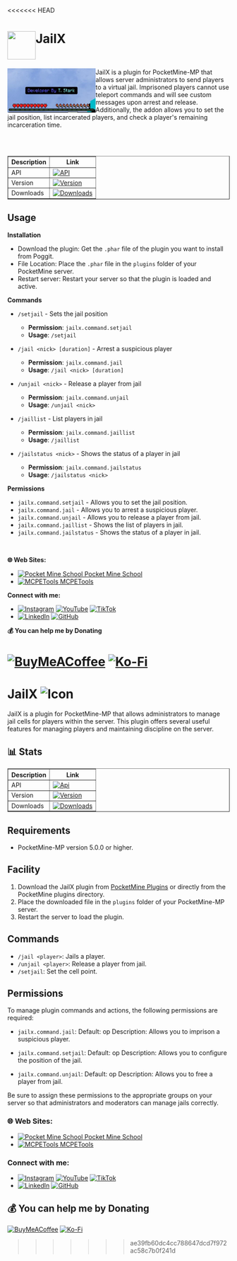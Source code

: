 <<<<<<< HEAD
<h1><img src="https://github.com/t-starks/JailX/blob/main/icon.png" height="64" width="64" align="left"></img>JailX</h1><br/>
<p><img src="https://github.com/t-starks/Announcer/blob/main/assets/img/screenshot.png" height="100" width="200" align="left"></img>JailX is a plugin for PocketMine-MP that allows server administrators to send players to a virtual jail. Imprisoned players cannot use teleport commands and will see custom messages upon arrest and release. Additionally, the addon allows you to set the jail position, list incarcerated players, and check a player's remaining incarceration time.</p><br/>

</br>

<table border="1">
  <tr>
    <th>Description</th>
    <th>Link</th>
  </tr>
  <tr>
    <td>API</td>
    <td><a href="https://poggit.pmmp.io/p/JailX"><img src="https://poggit.pmmp.io/shield.api/JailX" alt="API"></a></td>
  </tr>
  <tr>
    <td>Version</td>
    <td><a href="https://poggit.pmmp.io/p/JailX"><img src="https://poggit.pmmp.io/shield.state/JailX" alt="Version"></a></td>
  </tr>
  <tr>
    <td>Downloads</td>
    <td><a href="https://poggit.pmmp.io/p/JailX"><img src="https://poggit.pmmp.io/shield.dl.total/JailX" alt="Downloads"></a></td>
  </tr>
</table>

<h2>Usage</h2>

**Installation**

- Download the plugin: Get the `.phar` file of the plugin you want to install from Poggit.
- File Location: Place the `.phar` file in the `plugins` folder of your PocketMine server.
- Restart server: Restart your server so that the plugin is loaded and active.

**Commands**

- `/setjail` - Sets the jail position
  - **Permission**: `jailx.command.setjail`
  - **Usage**: `/setjail`
  
- `/jail <nick> [duration]` - Arrest a suspicious player
  - **Permission**: `jailx.command.jail`
  - **Usage**: `/jail <nick> [duration]`
  
- `/unjail <nick>` - Release a player from jail
  - **Permission**: `jailx.command.unjail`
  - **Usage**: `/unjail <nick>`
  
- `/jaillist` - List players in jail
  - **Permission**: `jailx.command.jaillist`
  - **Usage**: `/jaillist`
  
- `/jailstatus <nick>` - Shows the status of a player in jail
  - **Permission**: `jailx.command.jailstatus`
  - **Usage**: `/jailstatus <nick>`

**Permissions**

- `jailx.command.setjail` - Allows you to set the jail position.
- `jailx.command.jail` - Allows you to arrest a suspicious player.
- `jailx.command.unjail` - Allows you to release a player from jail.
- `jailx.command.jaillist` - Shows the list of players in jail.
- `jailx.command.jailstatus` - Shows the status of a player in jail.

</br>

**🌐 Web Sites:**

- [<img src="https://pocketmineschool.netlify.app/favicon.ico" alt="Pocket Mine School" width="40" height="40"/> Pocket Mine School](https://pocketmineschool.netlify.app/)
- [<img src="https://mcpetools.surge.sh/favicon.ico" alt="MCPETools" width="40" height="40"/> MCPETools](https://mcpetools.surge.sh/)

**Connect with me:**

- [![Instagram](https://img.shields.io/badge/Instagram-E4405F?style=for-the-badge&logo=instagram&logoColor=white)](https://www.instagram.com/sr_shelby02)
[![YouTube](https://img.shields.io/badge/YouTube-FF0000?style=for-the-badge&logo=youtube&logoColor=white)](https://www.youtube.com/@t-starks)
[![TikTok](https://img.shields.io/badge/TikTok-000000?style=for-the-badge&logo=tiktok&logoColor=white)](https://www.tiktok.com/@t.starkofc)
- [![LinkedIn](https://img.shields.io/badge/LinkedIn-0A66C2?style=for-the-badge&logo=linkedin&logoColor=white)](https://linkedin.com/in/t-stark)
[![GitHub](https://img.shields.io/badge/GitHub-181717?style=for-the-badge&logo=github&logoColor=white)](https://github.com/t-starks)

**💰 You can help me by Donating**

[![BuyMeACoffee](https://img.shields.io/badge/Buy%20Me%20a%20Coffee-ffdd00?style=for-the-badge&logo=buy-me-a-coffee&logoColor=black)](https://buymeacoffee.com/t.stark)
[![Ko-Fi](https://img.shields.io/badge/Ko--fi-F16061?style=for-the-badge&logo=ko-fi&logoColor=white)](https://ko-fi.com/tstark)
=======
# JailX ![Icon](https://github.com/t-starks/JailX/blob/cd9fbff2584c11c5b201cd860b30e1893d7fb12d/icon.png)
JailX is a plugin for PocketMine-MP that allows administrators to manage jail cells for players within the server. This plugin offers several useful features for managing players and maintaining discipline on the server.

## 📊 Stats

<table border="1">
  <tr>
    <th>Description</th>
    <th>Link</th>
  </tr>
  <tr>
    <td>API</td>
    <td><a href="https://poggit.pmmp.io/p/JailX"><img src="https://poggit.pmmp.io/shield.api/JailX" alt="Api"></a></a></td>
  </tr>
  <tr>
    <td>Version</td>
    <td><a href="https://poggit.pmmp.io/p/JailX"><img src="https://poggit.pmmp.io/shield.state/JailX" alt="Version"></a></td>
  </tr>
  <tr>
    <td>Downloads</td>
    <td><a href="https://poggit.pmmp.io/p/JailX"><img src="https://poggit.pmmp.io/shield.dl.total/JailX" alt="Downloads"></a></td>
  </tr>
</table>

## Requirements

- PocketMine-MP version 5.0.0 or higher.

## Facility

1. Download the JailX plugin from [PocketMine Plugins](https://poggit.pmmp.io/p/JailX) or directly from the PocketMine plugins directory.
2. Place the downloaded file in the `plugins` folder of your PocketMine-MP server.
3. Restart the server to load the plugin.

## Commands

- `/jail <player>`: Jails a player.
- `/unjail <player>`: Release a player from jail.
- `/setjail`: Set the cell point.

##  Permissions
To manage plugin commands and actions, the following permissions are required:

- `jailx.command.jail`:
Default: op
Description: Allows you to imprison a suspicious player.

- `jailx.command.setjail`:
Default: op
Description: Allows you to configure the position of the jail.

- `jailx.command.unjail`:
Default: op
Description: Allows you to free a player from jail.

Be sure to assign these permissions to the appropriate groups on your server so that administrators and moderators can manage jails correctly.

### 🌐 Web Sites:
- [<img src="https://pocketmineschool.netlify.app/favicon.ico" alt="Pocket Mine School" width="40" height="40"/> Pocket Mine School](https://pocketmineschool.netlify.app/)
- [<img src="https://mcpetools.surge.sh/favicon.ico" alt="MCPETools" width="40" height="40"/> MCPETools](https://mcpetools.surge.sh/)

### Connect with me:
- [![Instagram](https://img.shields.io/badge/Instagram-E4405F?style=for-the-badge&logo=instagram&logoColor=white)](https://www.instagram.com/sr_shelby02)
[![YouTube](https://img.shields.io/badge/YouTube-FF0000?style=for-the-badge&logo=youtube&logoColor=white)](https://www.youtube.com/@t-starks)
[![TikTok](https://img.shields.io/badge/TikTok-000000?style=for-the-badge&logo=tiktok&logoColor=white)](https://www.tiktok.com/@t.starkofc)
- [![LinkedIn](https://img.shields.io/badge/LinkedIn-0A66C2?style=for-the-badge&logo=linkedin&logoColor=white)](https://linkedin.com/in/t-stark)
[![GitHub](https://img.shields.io/badge/GitHub-181717?style=for-the-badge&logo=github&logoColor=white)](https://github.com/t-starks)

## 💰 You can help me by Donating
[![BuyMeACoffee](https://img.shields.io/badge/Buy%20Me%20a%20Coffee-ffdd00?style=for-the-badge&logo=buy-me-a-coffee&logoColor=black)](https://buymeacoffee.com/t.stark)
[![Ko-Fi](https://img.shields.io/badge/Ko--fi-F16061?style=for-the-badge&logo=ko-fi&logoColor=white)](https://ko-fi.com/tstark) 
>>>>>>> ae39fb60dc4cc788647dcd7f972ac58c7b0f241d
